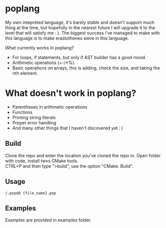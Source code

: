 # poplang
My own intepreted language, it's barely stable and doesn't support much thing at the time, but hopefully in the nearest future I will upgrade it to the level that will satisfy me : ).
The biggest success i've managed to make with this language is to make erastothenes sieve in this language.

What currently works in poplang?
- For loops, if statements, but only if AST builder has a good mood.
- Arithmetic operations (+-/*%)
- Basic operations on arrays, this is adding, check the size, and taking the nth element.

# What doesn't work in poplang?
- Parentheses in arithmetic operations
- Functions
- Printing string literals
- Proper error handling
- And many other things that I haven't discovered yet : )

## Build
Clone the repo and enter the location you've cloned the repo in. Open folder with code, install twxs CMake tools. </br>
CTRL+P and then type ">build", use the option "CMake: Build". 
## Usage
```
/.popdb {file_name}.pop
```
## Examples
Examples are provided in examples folder.
